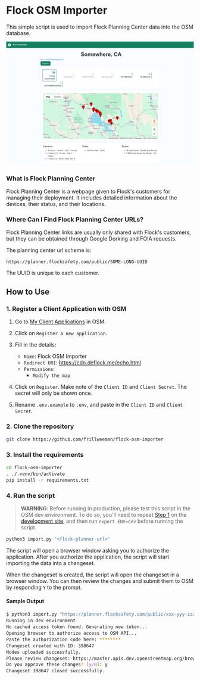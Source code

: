 # Flock OSM Importer

This simple script is used to import Flock Planning Center data into the OSM database.

![Flock Planning Center](./docs/planning-center.webp)

### What is Flock Planning Center
Flock Planning Center is a webpage given to Flock's customers for managing their deployment. It includes detailed information about the devices, their status, and their locations.

### Where Can I Find Flock Planning Center URLs?
Flock Planning Center links are usually only shared with Flock's customers, but they can be obtained through Google Dorking and FOIA requests.

The planning center url scheme is:
```
https://planner.flocksafety.com/public/SOME-LONG-UUID
```

The UUID is unique to each customer.

## How to Use

### 1. Register a Client Application with OSM

1. Go to [My Client Applications](https://www.openstreetmap.org/oauth2/applications) in OSM.
2. Click on `Register a new application`.
3. Fill in the details:
   - `Name`: Flock OSM Importer
   - `Redirect URI`: https://cdn.deflock.me/echo.html
   - `Permissions`:
      - `Modify the map`

4. Click on `Register`. Make note of the `Client ID` and `Client Secret`. The secret will only be shown once.
5. Rename `.env.example` to `.env`, and paste in the `Client ID` and `Client Secret`.

### 2. Clone the repository

```bash
git clone https://github.com/frillweeman/flock-osm-importer
```

### 3. Install the requirements

```bash
cd flock-osm-importer
. ./.venv/bin/activate
pip install -r requirements.txt
```

### 4. Run the script

> **WARNING**: Before running in production, please test this script in the OSM dev environment. To do so, you'll need to repeat [Step 1](#1-register-a-client-application-with-osm) on the [development site](https://master.apis.dev.openstreetmap.org/oauth2/applications), and then run `export ENV=dev` before running the script.

```bash
python3 import.py "<flock-planner-url>"
```

The script will open a browser window asking you to authorize the application. After you authorize the application, the script will start importing the data into a changeset.

When the changeset is created, the script will open the changeset in a browser window. You can then review the changes and submit them to OSM by responding `Y` to the prompt.

#### Sample Output
```bash
$ python3 import.py "https://planner.flocksafety.com/public/xxx-yyy-zzz"
Running in dev environment
No cached access token found. Generating new token...
Opening browser to authorize access to OSM API...
Paste the authorization code here: ********
Changeset created with ID: 398647
Nodes uploaded successfully.
Please review changeset: https://master.apis.dev.openstreetmap.org/browse/changeset/398642
Do you approve these changes? [y/N]: y
Changeset 398647 closed successfully.
```
